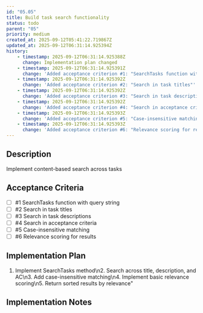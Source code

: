 ```yaml
---
id: "05.05"
title: Build task search functionality
status: todo
parent: "05"
priority: medium
created_at: 2025-09-12T05:41:22.719867Z
updated_at: 2025-09-12T06:31:14.925394Z
history:
    - timestamp: 2025-09-12T06:31:14.925388Z
      change: Implementation plan changed
    - timestamp: 2025-09-12T06:31:14.925391Z
      change: 'Added acceptance criterion #1: "SearchTasks function with query string"'
    - timestamp: 2025-09-12T06:31:14.925392Z
      change: 'Added acceptance criterion #2: "Search in task titles"'
    - timestamp: 2025-09-12T06:31:14.925392Z
      change: 'Added acceptance criterion #3: "Search in task descriptions"'
    - timestamp: 2025-09-12T06:31:14.925392Z
      change: 'Added acceptance criterion #4: "Search in acceptance criteria"'
    - timestamp: 2025-09-12T06:31:14.925393Z
      change: 'Added acceptance criterion #5: "Case-insensitive matching"'
    - timestamp: 2025-09-12T06:31:14.925393Z
      change: 'Added acceptance criterion #6: "Relevance scoring for results"'
---
```

## Description

Implement content-based search across tasks

## Acceptance Criteria
<!-- AC:BEGIN -->

- [ ] #1 SearchTasks function with query string
- [ ] #2 Search in task titles
- [ ] #3 Search in task descriptions
- [ ] #4 Search in acceptance criteria
- [ ] #5 Case-insensitive matching
- [ ] #6 Relevance scoring for results

<!-- AC:END -->

## Implementation Plan

1. Implement SearchTasks method\n2. Search across title, description, and AC\n3. Add case-insensitive matching\n4. Implement basic relevance scoring\n5. Return sorted results by relevance"

## Implementation Notes


